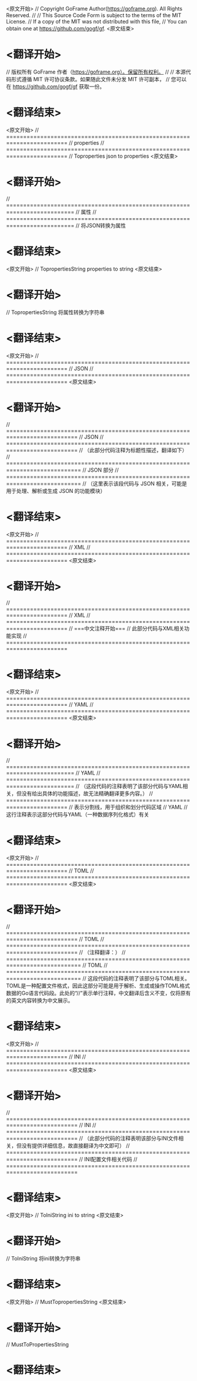 
<原文开始>
// Copyright GoFrame Author(https://goframe.org). All Rights Reserved.
//
// This Source Code Form is subject to the terms of the MIT License.
// If a copy of the MIT was not distributed with this file,
// You can obtain one at https://github.com/gogf/gf.
<原文结束>

# <翻译开始>
// 版权所有 GoFrame 作者（https://goframe.org）。保留所有权利。
//
// 本源代码形式遵循 MIT 许可协议条款。如果随此文件未分发 MIT 许可副本，
// 您可以在 https://github.com/gogf/gf 获取一份。
# <翻译结束>
































<原文开始>
// ========================================================================
// properties
// ========================================================================
// Toproperties json to properties
<原文结束>

# <翻译开始>
// ==========================================================================
// 属性
// ==========================================================================
// 将JSON转换为属性
# <翻译结束>


<原文开始>
// TopropertiesString properties to string
<原文结束>

# <翻译开始>
// TopropertiesString 将属性转换为字符串
# <翻译结束>

















<原文开始>
// ========================================================================
// JSON
// ========================================================================
<原文结束>

# <翻译开始>
// ===========================================================================
// JSON
// ===========================================================================
// （此部分代码注释为标题性描述，翻译如下）
// ============================================================================
// JSON 部分
// ============================================================================
// （这里表示该段代码与 JSON 相关，可能是用于处理、解析或生成 JSON 的功能模块）
# <翻译结束>


<原文开始>
// ========================================================================
// XML
// ========================================================================
<原文结束>

# <翻译开始>
// ========================================================================
// XML
// ========================================================================
// ===中文注释开始===
// 此部分代码与XML相关功能实现
// ========================================================================
# <翻译结束>


<原文开始>
// ========================================================================
// YAML
// ========================================================================
<原文结束>

# <翻译开始>
// ==========================================================================
// YAML
// ==========================================================================
// （这段代码的注释表明了该部分代码与YAML相关，但没有给出具体的功能描述，故无法精确翻译更多内容。）
// ========================================================================
// 表示分割线，用于组织和划分代码区域
// YAML
// 这行注释表示这部分代码与YAML（一种数据序列化格式）有关
# <翻译结束>


<原文开始>
// ========================================================================
// TOML
// ========================================================================
<原文结束>

# <翻译开始>
// ===========================================================================
// TOML
// ===========================================================================
// （注释翻译：）
// ============================================================================
// TOML
// ============================================================================
// 这段代码的注释表明了该部分与TOML相关。TOML是一种配置文件格式，因此这部分可能是用于解析、生成或操作TOML格式数据的Go语言代码段。此处的“//”表示单行注释，中文翻译后含义不变，仅将原有的英文内容转换为中文展示。
# <翻译结束>


<原文开始>
// ========================================================================
// INI
// ========================================================================
<原文结束>

# <翻译开始>
// ===========================================================================
// INI
// ===========================================================================
// （此部分代码的注释表明该部分与INI文件相关，但没有提供详细信息，故直接翻译为中文即可）
// ===========================================================================
// INI配置文件相关代码
// ===========================================================================
# <翻译结束>


<原文开始>
// ToIniString ini to string
<原文结束>

# <翻译开始>
// ToIniString 将ini转换为字符串
# <翻译结束>


<原文开始>
// MustTopropertiesString
<原文结束>

# <翻译开始>
// MustToPropertiesString
# <翻译结束>

